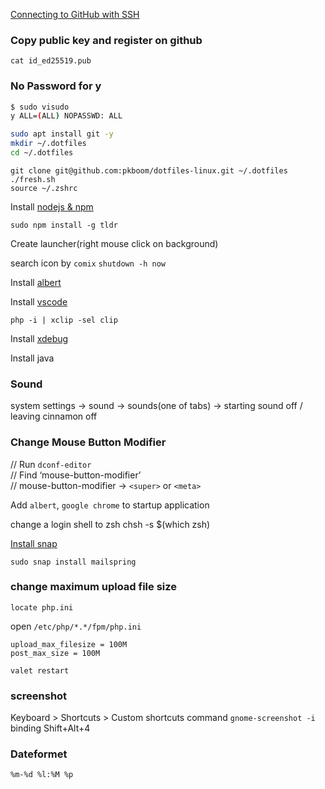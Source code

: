 [Connecting to GitHub with SSH](https://docs.github.com/en/free-pro-team@latest/github/authenticating-to-github/connecting-to-github-with-ssh)


### Copy public key and register on github
`cat id_ed25519.pub`

### No Password for y

```bash
$ sudo visudo
y ALL=(ALL) NOPASSWD: ALL
```

```sh
sudo apt install git -y
mkdir ~/.dotfiles
cd ~/.dotfiles
```

```
git clone git@github.com:pkboom/dotfiles-linux.git ~/.dotfiles
./fresh.sh
source ~/.zshrc
```

Install [nodejs & npm](https://github.com/nodesource/distributions/blob/master/README.md)

`sudo npm install -g tldr`

Create launcher(right mouse click on background)

search icon by `comix`
`shutdown -h now`

Install [albert](https://albertlauncher.github.io)

Install [vscode](https://code.visualstudio.com/download)

`php -i | xclip -sel clip`

Install [xdebug](https://xdebug.org/wizard.php)

Install java

### Sound

system settings → sound → sounds(one of tabs) → starting sound off / leaving cinnamon off

### Change Mouse Button Modifier

// Run `dconf-editor`  
// Find ‘mouse-button-modifier’  
// mouse-button-modifier -> `<super>` or `<meta>`

 
Add `albert`, `google chrome` to startup application

change a login shell to zsh
chsh -s \$(which zsh)

[Install snap](https://snapcraft.io/docs/installing-snap-on-linux-mint)

`sudo snap install mailspring`

### change maximum upload file size

`locate php.ini`

open `/etc/php/*.*/fpm/php.ini`

```
upload_max_filesize = 100M
post_max_size = 100M
```

`valet restart`

### screenshot

Keyboard > Shortcuts > Custom shortcuts
command
`gnome-screenshot -i`
binding
Shift+Alt+4

### Dateformet
`%m-%d %l:%M %p`
